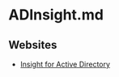 # ADInsight.md

## Websites

* [Insight for Active Directory](https://learn.microsoft.com/en-us/sysinternals/downloads/adinsight)
